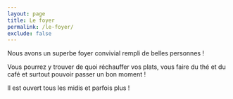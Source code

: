 ```yaml
---
layout: page
title: Le foyer
permalink: /le-foyer/
exclude: false
---
```


Nous avons un superbe foyer convivial rempli de belles personnes !

Vous pourrez y trouver de quoi réchauffer vos plats, vous faire du thé et du café et surtout pouvoir passer un bon moment !

Il est ouvert tous les midis et parfois plus !